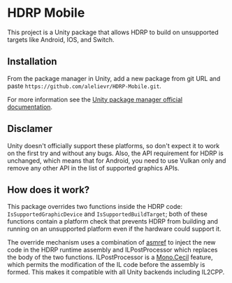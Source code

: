 # HDRP Mobile

This project is a Unity package that allows HDRP to build on unsupported targets like Android, IOS, and Switch.

## Installation

From the package manager in Unity, add a new package from git URL and paste `https://github.com/alelievr/HDRP-Mobile.git`.

For more information see the [Unity package manager official documentation](https://docs.unity3d.com/Manual/upm-ui-giturl.html).

## Disclamer

Unity doesn't officially support these platforms, so don't expect it to work on the first try and without any bugs. Also, the API requirement for HDRP is unchanged, which means that for Android, you need to use Vulkan only and remove any other API in the list of supported graphics APIs.

## How does it work?

This package overrides two functions inside the HDRP code: `IsSupportedGraphicDevice` and `IsSupportedBuildTarget`; both of these functions contain a platform check that prevents HDRP from building and running on an unsupported platform even if the hardware could support it. 

The override mechanism uses a combination of [asmref](https://docs.unity3d.com/Manual/class-AssemblyDefinitionReferenceImporter.html) to inject the new code in the HDRP runtime assembly and ILPostProcessor which replaces the body of the two functions. ILPostProcessor is a [Mono.Cecil](https://www.mono-project.com/docs/tools+libraries/libraries/Mono.Cecil/) feature, which permits the modification of the IL code before the assembly is formed. This makes it compatible with all Unity backends including IL2CPP.
